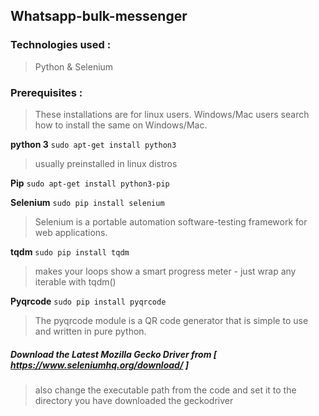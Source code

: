## Whatsapp-bulk-messenger 

### Technologies used :
> Python & Selenium

### Prerequisites :
> These installations are for linux users. Windows/Mac users search how to install the same on Windows/Mac.

**python 3** `sudo apt-get install python3`
> usually preinstalled in linux distros


**Pip** `sudo apt-get install python3-pip`


**Selenium** `sudo pip install selenium`
> Selenium is a portable automation software-testing framework for web applications.


**tqdm** `sudo pip install tqdm`
> makes your loops show a smart progress meter - just wrap any iterable with tqdm()


**Pyqrcode** `sudo pip install pyqrcode`
> The pyqrcode module is a QR code generator that is simple to use and written in pure python.


##### Download the Latest Mozilla Gecko Driver from [ https://www.seleniumhq.org/download/ ]
> also change the executable path from the code and set it to the directory you have downloaded the geckodriver

